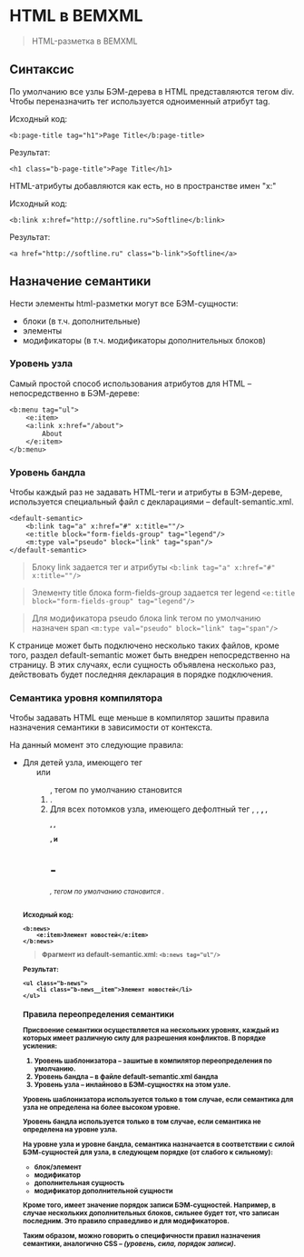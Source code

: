 HTML в BEMXML
=========

> HTML-разметка в BEMXML

## Синтаксис

По умолчанию все узлы БЭМ-дерева в HTML представляются тегом div. Чтобы переназначить тег используется одноименный атрибут tag.

Исходный код:

```
<b:page-title tag="h1">Page Title</b:page-title>
```

Результат:

```
<h1 class="b-page-title">Page Title</h1>
```

HTML-атрибуты добавляются как есть, но в пространстве имен "x:"

Исходный код:

```
<b:link x:href="http://softline.ru">Softline</b:link>
```

Результат:

```
<a href="http://softline.ru" class="b-link">Softline</a>
```

## Назначение семантики

Нести элементы html-разметки могут все БЭМ-сущности:

- блоки (в т.ч. дополнительные)
- элементы
- модификаторы (в т.ч. модификаторы дополнительных блоков)

### Уровень узла

Самый простой способ использования атрибутов для HTML – непосредственно в БЭМ-дереве:

```
<b:menu tag="ul">
	<e:item>
	<a:link x:href="/about">
		About
	</e:item>
</b:menu>
```

### Уровень бандла

Чтобы каждый раз не задавать HTML-теги и атрибуты в БЭМ-дереве, используется специальный файл с декларациями – default-semantic.xml.

```
<default-semantic>
	<b:link tag="a" x:href="#" x:title=""/>
	<e:title block="form-fields-group" tag="legend"/>
	<m:type val="pseudo" block="link" tag="span"/>
</default-semantic>
```

> Блоку link задается тег и атрибуты ```<b:link tag="a" x:href="#" x:title=""/>```

> Элементу title блока form-fields-group задается тег legend
```<e:title block="form-fields-group" tag="legend"/>```

> Для модификатора pseudo блока link тегом по умолчанию назначен span ```<m:type val="pseudo" block="link" tag="span"/>```

К странице может быть подключено несколько таких файлов, кроме того, раздел default-semantic может быть внедрен непосредственно на страницу. В этих случаях, если сущность объявлена несколько раз, действовать будет последняя декларация в порядке подключения.

### Семантика уровня компилятора

Чтобы задавать HTML еще меньше в компилятор зашиты правила назначения семантики в зависимости от контекста.

На данный момент это следующие правила:
- Для детей узла, имеющего тег <ul> или <ol>, тегом по умолчанию становится <li>.
- Для всех потомков узла, имеющего дефолтный тег <a>, <span>, <strong>, <small>, <p>, <label>, <dt>, <abbr> и <h1>-<h6>, тегом по умолчанию становится <span>.

Исходный код:

```
<b:news>
    <e:item>Элемент новостей</e:item>
</b:news>
```

> Фрагмент из default-semantic.xml: ```<b:news tag="ul"/>```

Результат:

```
<ul class="b-news">
    <li class="b-news__item">Элемент новостей</li>
</ul>
```

### Правила переопределения семантики

Присвоение семантики осуществляется на нескольких уровнях, каждый из которых имеет различную силу для разрешения конфликтов. В порядке усиления:

1. Уровень шаблонизатора – зашитые в компилятор переопределения по умолчанию.
2. Уровень бандла – в файле default-semantic.xml бандла
3. Уровень узла – инлайново в БЭМ-сущностях на этом узле.

Уровень шаблонизатора используется только в том случае, если семантика для узла не определена на более высоком уровне.

Уровень бандла используется только в том случае, если семантика не определена на уровне узла.

На уровне узла и уровне бандла, семантика назначается в соответствии с силой БЭМ-сущностей для узла, в следующем порядке (от слабого к сильному):

- блок/элемент
- модификатор
- дополнительная сущность
- модификатор дополнительной сущности

Кроме того, имеет значение порядок записи БЭМ-сущностей. Например, в случае нескольких дополнительных блоков, сильнее будет тот, что записан последним. Это правило справедливо и для модификаторов.

Таким образом, можно говорить о специфичности правил назначения семантики, аналогично CSS – *(уровень, сила, порядок записи)*.